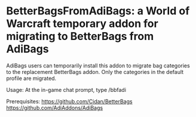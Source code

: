 # BetterBagsFromAdiBags: a World of Warcraft temporary addon for migrating to BetterBags from AdiBags

AdiBags users can temporarily install this addon to migrate bag
categories to the replacement BetterBags addon. Only the categories in
the default profile are migrated.

Usage: At the in-game chat prompt, type /bbfadi

Prerequisites:
https://github.com/Cidan/BetterBags
https://github.com/AdiAddons/AdiBags

